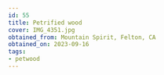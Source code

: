 ```yaml
---
id: 55 
title: Petrified wood
cover: IMG_4351.jpg
obtained_from: Mountain Spirit, Felton, CA
obtained_on: 2023-09-16
tags:
- petwood
---
```

